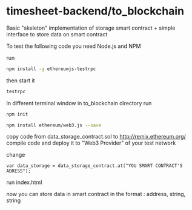 # timesheet-backend/to_blockchain

Basic "skeleton" implementation of storage smart contract + simple interface to store data on smart contract

To test the following code you need Node.js and NPM

run

```bash
npm install -g ethereumjs-testrpc
```

then start it

```bash
testrpc
```
In different terminal window in to_blockchain directory run

```bash
npm init
```

```bash
npm install ethereum/web3.js --save
```

copy code from data_storage_contract.sol to http://remix.ethereum.org/ compile code and deploy it to "Web3 Provider" of your test network

change 

```
var data_storage = data_storage_contract.at("YOU SMART CONTRACT'S ADRESS");
```
run index.html

now you can store data in smart contract in the format : address, string, string